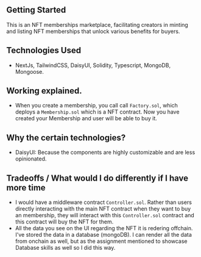 ## Getting Started

This is an NFT memberships marketplace, facilitating creators in minting and listing NFT memberships that unlock various benefits for buyers.

## Technologies Used

- NextJs, TailwindCSS, DaisyUI, Solidity, Typescript, MongoDB, Mongoose.

## Working explained.

- When you create a membership, you call call `Factory.sol`, which deploys a `Membership.sol` which is a NFT contract. Now you have created your Membership and user will be able to buy it.

## Why the certain technologies?

- DaisyUI: Because the components are highly customizable and are less opinionated.

## Tradeoffs / What would I do differently if I have more time

- I would have a middleware contract `Controller.sol`. Rather than users directly interacting with the main NFT contract when they want to buy an membership, they will interact with this `Controller.sol` contract and this contract will buy the NFT for them.
- All the data you see on the UI regarding the NFT it is redering offchain. I've stored the data in a database (mongoDB). I can render all the data from onchain as well, but as the assignment mentioned to showcase Database skills as well so I did this way.
